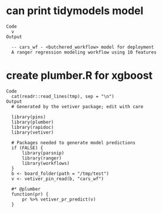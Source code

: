 # can print tidymodels model

    Code
      v
    Output
      
      -- cars_wf - <butchered_workflow> model for deployment 
      A ranger regression modeling workflow using 10 features

# create plumber.R for xgboost

    Code
      cat(readr::read_lines(tmp), sep = "\n")
    Output
      # Generated by the vetiver package; edit with care
      
      library(pins)
      library(plumber)
      library(rapidoc)
      library(vetiver)
      
      # Packages needed to generate model predictions
      if (FALSE) {
          library(parsnip)
          library(ranger)
          library(workflows)
      }
      b <- board_folder(path = "/tmp/test")
      v <- vetiver_pin_read(b, "cars_wf")
      
      #* @plumber
      function(pr) {
          pr %>% vetiver_pr_predict(v)
      }

